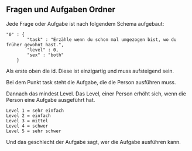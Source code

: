 **Fragen und Aufgaben Ordner**
------------------------------

Jede Frage oder Aufgabe ist nach folgendem Schema aufgebaut:
```
"0" : {
		"task" : "Erzähle wenn du schon mal umgezogen bist, wo du früher gewohnt hast.",
		"level" : 0,
		"sex" : "both"
	}
```
Als erste oben die id. Diese ist einzigartig und muss aufsteigend sein.

Bei dem Punkt task steht die Aufgabe, die die Person ausführen muss.

Dannach das mindest Level. Das Level, einer Person erhöht sich, wenn die Person eine Aufgabe ausgeführt hat.
````
Level 1 = sehr einfach
Level 2 = einfach
Level 3 = mittel
Level 4 = schwer
Level 5 = sehr schwer
````

Und das geschlecht der Aufgabe sagt, wer die Aufgabe ausführen kann.
